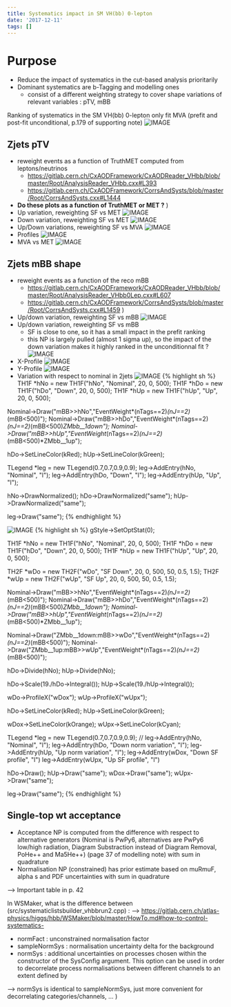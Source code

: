 ```yaml
---
title: Systematics impact in SM VH(bb) 0-lepton
date: '2017-12-11'
tags: []
---
```

# Purpose
* Reduce the impact of systematics in the cut-based analysis prioritarily
* Dominant systematics are b-Tagging and modelling ones
  * consist of a different weighting strategy to cover shape variations of relevant variables : pTV, mBB

Ranking of systematics in the SM VH(bb) 0-lepton only fit MVA (prefit and post-fit unconditional, p.179 of supporting note)
![IMAGE](/images/q/ECDDF009C81122E936C23BED91A73A2D.jpg)
## Zjets pTV
* reweight events as a function of TruthMET computed from leptons/neutrinos
  * https://gitlab.cern.ch/CxAODFramework/CxAODReader_VHbb/blob/master/Root/AnalysisReader_VHbb.cxx#L393
  * https://gitlab.cern.ch/CxAODFramework/CorrsAndSysts/blob/master/Root/CorrsAndSysts.cxx#L1444
* **Do these plots as a function of TruthMET or MET ?**
)
* Up variation, reweighting SF vs MET
![IMAGE](/images/q/DA1AE92762CBE86C0F3D53D2AC647B96.jpg)
* Down variation, reweighting SF vs MET
![IMAGE](/images/q/9282B86588A50CF28751CBFD48B629DC.jpg)
* Up/Down variations, reweighting SF vs MVA
![IMAGE](/images/q/7773CD3F4B21AC5DC4212E8A153005F4.jpg)
* Profiles
![IMAGE](/images/q/2EDED551C4F4D8D052D8578F76FDD212.jpg)
* MVA vs MET
![IMAGE](/images/q/6573E20A8A1AAA077A5E9DC1FFDE2A45.jpg)
## Zjets mBB shape
* reweight events as a function of the reco mBB
  * https://gitlab.cern.ch/CxAODFramework/CxAODReader_VHbb/blob/master/Root/AnalysisReader_VHbb0Lep.cxx#L607
  * https://gitlab.cern.ch/CxAODFramework/CorrsAndSysts/blob/master/Root/CorrsAndSysts.cxx#L1459
)
* Up/down variation, reweighting SF vs mBB
![IMAGE](/images/q/63EA67695E343272CA2DEA3A7035F429.jpg)
* Up/down variation, reweighting SF vs mBB
  * SF is close to one, so it has a small impact in the prefit ranking
  * this NP is largely pulled (almost 1 sigma up), so the impact of the down variation makes it highly ranked in the unconditionnal fit ?
![IMAGE](/images/q/18AE93AEDA29C4A631FA2D82167E7298.jpg)
* X-Profile
![IMAGE](/images/q/41E1F3C5CDD1DC11B4B056EC32B3E429.jpg)
* Y-Profile
![IMAGE](/images/q/29F19AAA2109D031A4F80DB8F3A21AB5.jpg)
* Variation with respect to nominal in 2jets
![IMAGE](/images/q/C350E53809079A984D6FB9AAA5267844.jpg)
{% highlight sh %}
TH1F *hNo = new TH1F("hNo", "Nominal", 20, 0, 500);
TH1F *hDo = new TH1F("hDo", "Down", 20, 0, 500);
TH1F *hUp = new TH1F("hUp", "Up", 20, 0, 500);

Nominal->Draw("mBB>>hNo","EventWeight*(nTags==2)*(nJ==2)*(mBB<500)");
Nominal->Draw("mBB>>hDo","EventWeight*(nTags==2)*(nJ==2)*(mBB<500)*ZMbb__1down");
Nominal->Draw("mBB>>hUp","EventWeight*(nTags==2)*(nJ==2)*(mBB<500)*ZMbb__1up");

hDo->SetLineColor(kRed);
hUp->SetLineColor(kGreen);

TLegend *leg = new TLegend(0.7,0.7,0.9,0.9);
leg->AddEntry(hNo, "Nominal", "l");
leg->AddEntry(hDo, "Down", "l");
leg->AddEntry(hUp, "Up", "l");

hNo->DrawNormalized();
hDo->DrawNormalized("same");
hUp->DrawNormalized("same");

leg->Draw("same");
{% endhighlight %}

![IMAGE](/images/q/48F94AB63FF897CEF87F22F4EF2BB5D3.jpg)
{% highlight sh %}
gStyle->SetOptStat(0);

TH1F *hNo = new TH1F("hNo", "Nominal", 20, 0, 500);
TH1F *hDo = new TH1F("hDo", "Down", 20, 0, 500);
TH1F *hUp = new TH1F("hUp", "Up", 20, 0, 500);

TH2F *wDo = new TH2F("wDo", "SF Down", 20, 0, 500, 50, 0.5, 1.5);
TH2F *wUp = new TH2F("wUp", "SF Up", 20, 0, 500, 50, 0.5, 1.5);

Nominal->Draw("mBB>>hNo","EventWeight*(nTags==2)*(nJ==2)*(mBB<500)");
Nominal->Draw("mBB>>hDo","EventWeight*(nTags==2)*(nJ==2)*(mBB<500)*ZMbb__1down");
Nominal->Draw("mBB>>hUp","EventWeight*(nTags==2)*(nJ==2)*(mBB<500)*ZMbb__1up");

Nominal->Draw("ZMbb__1down:mBB>>wDo","EventWeight*(nTags==2)*(nJ==2)*(mBB<500)");
Nominal->Draw("ZMbb__1up:mBB>>wUp","EventWeight*(nTags==2)*(nJ==2)*(mBB<500)");

hDo->Divide(hNo);
hUp->Divide(hNo);

hDo->Scale(19./hDo->Integral());
hUp->Scale(19./hUp->Integral());

wDo->ProfileX("wDox");
wUp->ProfileX("wUpx");

hDo->SetLineColor(kRed);
hUp->SetLineColor(kGreen);

wDox->SetLineColor(kOrange);
wUpx->SetLineColor(kCyan);

TLegend *leg = new TLegend(0.7,0.7,0.9,0.9);
// leg->AddEntry(hNo, "Nominal", "l");
leg->AddEntry(hDo, "Down norm variation", "l");
leg->AddEntry(hUp, "Up norm variation", "l");
leg->AddEntry(wDox, "Down SF profile", "l")
leg->AddEntry(wUpx, "Up SF profile", "l")

hDo->Draw();
hUp->Draw("same");
wDox->Draw("same");
wUpx->Draw("same");

leg->Draw("same");
{% endhighlight %}

## Single-top wt acceptance

* Acceptance NP is computed from the difference with respect to alternative generators (Nominal is PwPy6, alternatives are PwPy6 low/high radiation, Diagram Substraction instead of Diagram Removal, PoHe++ and Ma5He++) (page 37 of modelling note) with sum in quadrature
* Normalisation NP (constrained) has prior estimate based on muRmuF, alpha s and PDF uncertainties with sum in quadrature

--> Important table in p. 42

In WSMaker, what is the difference between (src/systematiclistsbuilder_vhbbrun2.cpp) :
--> https://gitlab.cern.ch/atlas-physics/higgs/hbb/WSMaker/blob/master/HowTo.md#how-to-control-systematics-

* normFact : unconstrained normalisation factor
* sampleNormSys : normalisation uncertainty delta for the background
* normSys : additional uncertainties on processes chosen within the constructor of the SysConfig argument. This option can be used in order to decorrelate process normalisations between different channels to an extent defined by

--> normSys is identical to sampleNormSys, just more convenient for decorrelating categories/channels, ...
)
